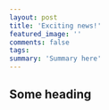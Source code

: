 ```yaml
---
layout: post
title: 'Exciting news!'
featured_image: ''
comments: false
tags: 
summary: 'Summary here'
---
```

  
## Some heading  
  
